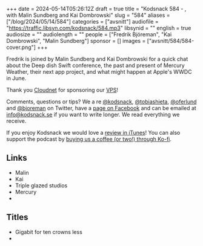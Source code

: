+++
date = 2024-05-14T05:26:12Z
draft = true
title = "Kodsnack 584 - , with Malin Sundberg and Kai Dombrowski"
slug = "584"
aliases = ["/blog/2024/05/14/584"]
categories = ["avsnitt"]
audiofile = "https://traffic.libsyn.com/kodsnack/584.mp3"
libsynid = ""
english = true
audiosize = ""
audiolength = ""
people = ["Fredrik Björeman", "Kai Dombrowski", "Malin Sundberg"]
sponsor = []
images = ["avsnitt/584/584-cover.png"]
+++

Fredrik is joined by Malin Sundberg and Kai Dombrowski for a quick chat about the Deep dish Swift conference, the past and present of Mercury Weather, their next app project, and what might happen at Apple's WWDC in June.

Thank you [Cloudnet](http://www.cloudnet.se) for sponsoring our [VPS](http://en.wikipedia.org/wiki/Virtual_private_server)!

Comments, questions or tips? We a	re [@kodsnack](https://www.twitter.com/kodsnack), [@tobiashieta](https://www.twitter.com/tobiashieta), [@oferlund](https://twitter.com/oferlund) and [@bjoreman](https://www.twitter.com/bjoreman) on Twitter, have a [page on Facebook](https://www.facebook.com/kodsnack) and can be emailed at [info@kodsnack.se](mailto:info@kodsnack.se) if you want to write longer. We read everything we receive.

If you enjoy Kodsnack we would love a [review in iTunes](http://itunes.apple.com/se/podcast/kodsnack/id561631498?l=en)! You can also support the podcast by <a href="https://ko-fi.com/kodsnack" rel="payment">buying us a coffee (or two!) through Ko-fi</a>.

## Links ##
* Malin
* Kai
* Triple glazed studios
* Mercury
* 

## Titles ##
* Gigabit for ten crowns less
* 